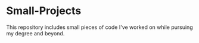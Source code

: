 # Small-Projects
This repository includes small pieces of code I've worked on while pursuing my degree and beyond.
